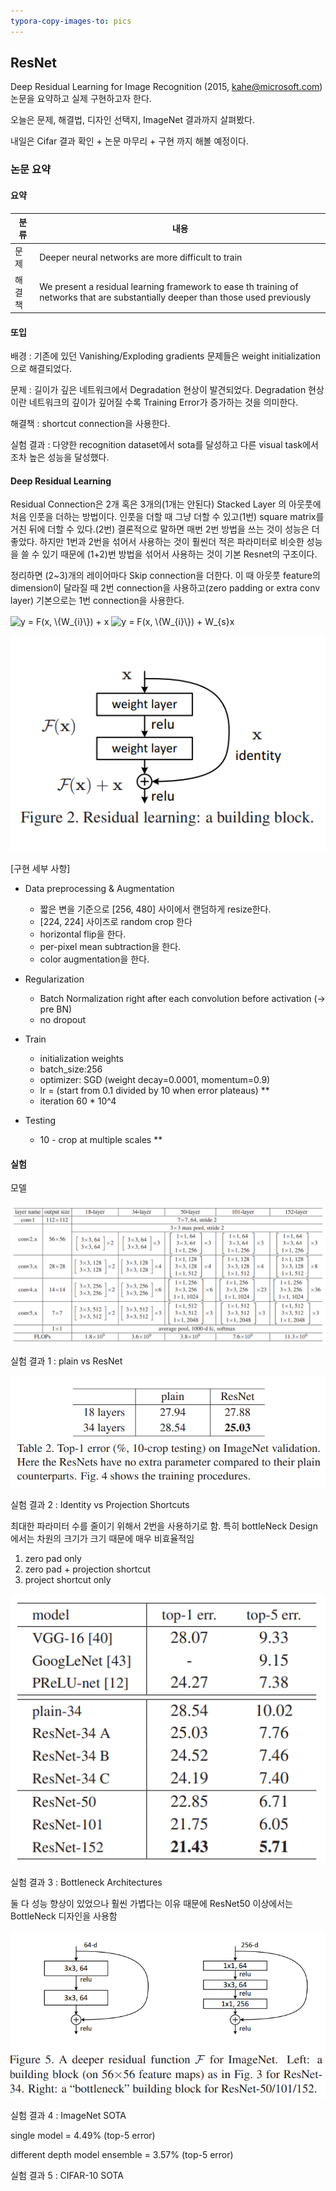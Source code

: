 ```yaml
---
typora-copy-images-to: pics
---
```


## ResNet

Deep Residual Learning for Image Recognition (2015, kahe@microsoft.com) 논문을 요약하고 실제 구현하고자 한다.



오늘은 문제, 해결법, 디자인 선택지, ImageNet 결과까지 살펴봤다.

내일은 Cifar 결과 확인 + 논문 마무리 + 구현 까지 해볼 예정이다.



### 논문 요약

#### 요약

| 분류   | 내용                                                         |
| ------ | ------------------------------------------------------------ |
| 문제   | Deeper neural networks are more difficult to train           |
| 해결책 | We present a residual learning framework to ease th training of networks that are substantially deeper than those used previously |

#### 또입

배경 : 기존에 있던 Vanishing/Exploding gradients 문제들은 weight initialization으로 해결되었다.

문제 : 길이가 깊은 네트워크에서 Degradation 현상이 발견되었다. Degradation 현상이란 네트워크의 깊이가 깊어질 수록 Training Error가 증가하는 것을 의미한다.

해결책 : shortcut connection을 사용한다.

실험 결과 : 다양한 recognition dataset에서 sota를 달성하고 다른 visual task에서 조차 높은 성능을 달성했다.



#### Deep Residual Learning

Residual Connection은 2개 혹은 3개의(1개는 안된다) Stacked Layer 의 아웃풋에 처음 인풋을 더하는 방법이다. 인풋을 더할 때 그냥 더할 수 있고(1번) square matrix를 거친 뒤에 더할 수 있다.(2번) 결론적으로 말하면 매번 2번 방법을 쓰는 것이 성능은 더 좋았다. 하지만 1번과 2번을 섞어서 사용하는 것이 훨씬더 적은 파라미터로 비슷한 성능을 쓸 수 있기 때문에 (1+2)번 방법을 섞어서 사용하는 것이 기본 Resnet의 구조이다. 

정리하면 (2~3)개의 레이어마다 Skip connection을 더한다. 이 때 아웃풋 feature의 dimension이 달라질 때 2번 connection을 사용하고(zero padding or extra conv layer) 기본으로는 1번 connection을 사용한다.

<img src="https://bit.ly/3fuNFBp" align="center" border="0" alt="y = F(x, \{W_{i}\}) + x " width="154" height="19" />

<img src="https://bit.ly/3jom8Tm" align="center" border="0" alt="y = F(x, \{W_{i}\}) + W_{s}x" width="179" height="19" />

![image-20210804143010362](pics/image-20210804143010362.png)

[구현 세부 사항]

- Data preprocessing & Augmentation

  - 짧은 변을 기준으로 [256, 480] 사이에서 랜덤하게 resize한다.
  - [224, 224] 사이즈로 random crop 한다
  - horizontal flip을 한다.
  - per-pixel mean subtraction을 한다.
  - color augmentation을 한다.

- Regularization

  - Batch Normalization right after each convolution before activation (-> pre BN)
  - no dropout

- Train

  - initialization weights
  - batch_size:256
  - optimizer: SGD (weight decay=0.0001, momentum=0.9)
  - lr = (start from 0.1 divided by 10 when error plateaus) ** 
  - iteration 60 * 10^4

- Testing

  - 10 - crop at multiple scales **

  

#### 실험

모델

![image-20210804153128788](pics/image-20210804153128788.png)

실험 결과 1 : plain vs ResNet

![image-20210804153522622](pics/image-20210804153522622.png)

실험 결과 2 : Identity vs Projection Shortcuts

최대한 파라미터 수를 줄이기 위해서 2번을 사용하기로 함. 특히 bottleNeck Design에서는 차원의 크기가 크기 때문에 매우 비효율적임

1. zero pad only
2. zero pad + projection shortcut
3. project shortcut only

![image-20210804154203400](pics/image-20210804154203400.png)

실험 결과 3 : Bottleneck Architectures

둘 다 성능 향상이 있었으나 훨씬 가볍다는 이유 때문에 ResNet50 이상에서는 BottleNeck 디자인을 사용함

![image-20210804154337034](pics/image-20210804154337034.png)

실험 결과 4 : ImageNet SOTA 

single model = 4.49% (top-5 error)

different depth model ensemble = 3.57% (top-5 error)



실험 결과 5 : CIFAR-10 SOTA







